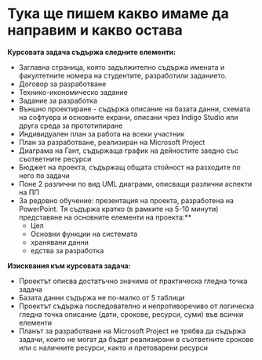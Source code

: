 # Тука ще пишем какво имаме да направим и какво остава

**Курсовата задача съдържа следните елементи:**

- Заглавна страница, която задължително съдържа имената и факултетните номера на студентите, разработили заданието.
- Договор за разработване
- Технико-икономическо задание
- Задание за разработка
- Външно проектиране - съдържа описание на базата данни, схемата на софтуера и основните екрани, описани чрез Indigo Studio или друга среда за прототипиране
- Индивидуален план за работа на всеки участник
- План за разработване, реализиран на Microsoft Project
- Диаграма на Гант, съдържаща график на дейностите заедно със съответните ресурси
- Бюджет на проекта, съдържащ общата стойност на разходите по него по задачи
- Поне 2 различни по вид UML диаграми, описващи различни аспекти на ПП
- За редовно обучение: презентация на проекта, разработена на PowerPoint. Тя съдържа кратко (в рамките на 5-10 минути) представяне на основните елементи на проекта:**
  - Цел
  - Основни функции на системата
  - хранявани данни
  - едства за разработка

**Изисквания към курсовата задача:**

- Проектът описва достатъчно значима от практическа гледна точка задача
- Базата данни съдържа не по-малко от 5 таблици
- Проектът съдържа последователно и непротиворечиво от логическа гледна точка описание (дати, срокове, ресурси, суми) във всички елементи
- Планът за разработване на Microsoft Project не трябва да съдържа задачи, които не могат да бъдат реализирани в съответните срокове или с наличните ресурси, както и претоварени ресурси
